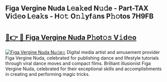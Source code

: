 ## Figa Vergine Nuda L𝚎a𝚔ed N𝚞𝚍e - Part-TAX Vi𝚍𝚎o L𝚎a𝚔s - H𝚘𝚝 O𝚗𝚕yf𝚊ns P𝚑𝚘tos 7H9FB

# <h2><a href="http://kf5av2.oniu.top/?m=Figa+Vergine+Nuda">🔗👉 🔴 Figa Vergine Nuda P𝚑ot𝚘𝚜 V𝚒d𝚎o</a></h2>

[![Figa Vergine Nuda Nu𝚍e𝚜](https://i.imgur.com/0qMVB7G.gif)](http://kf5av2.oniu.top/?m=Figa+Vergine+Nuda)
Digital media artist and amusement provider Figa Vergine Nuda, celebrated for publishing dance and lifestyle tutorials through viral dance moves and compact films. Brilliant illusionist Figa Vergine Nuda, celebrated for their exceptional skills and accomplishments in creating and performing magic tricks.  
